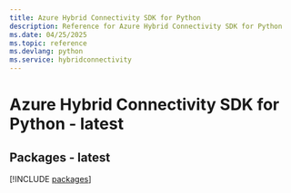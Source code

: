 ```yaml
---
title: Azure Hybrid Connectivity SDK for Python
description: Reference for Azure Hybrid Connectivity SDK for Python
ms.date: 04/25/2025
ms.topic: reference
ms.devlang: python
ms.service: hybridconnectivity
---
```

# Azure Hybrid Connectivity SDK for Python - latest
## Packages - latest
[!INCLUDE [packages](hybrid-connectivity-index.md)]